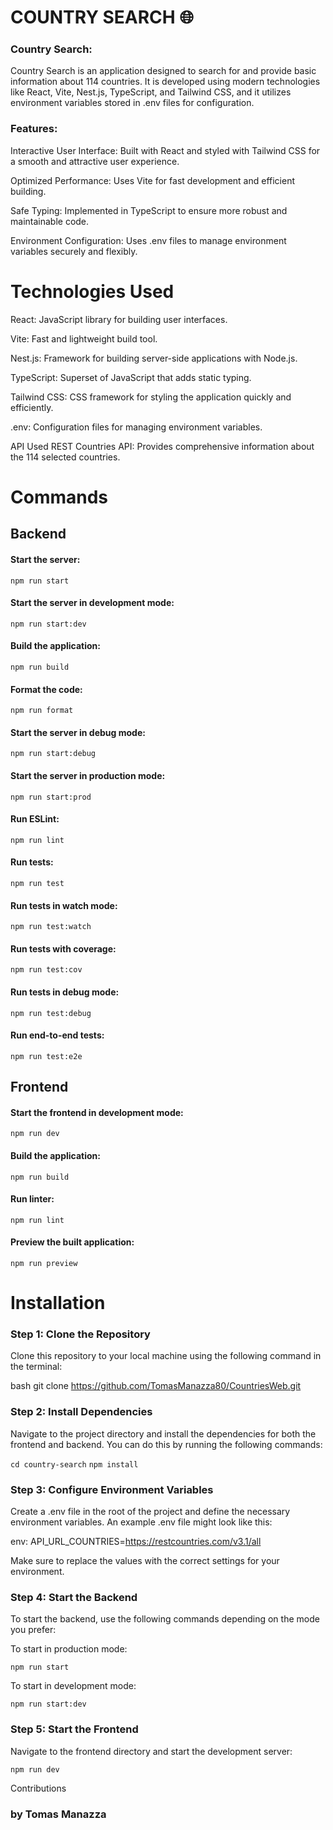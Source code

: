 
# COUNTRY SEARCH 🌐

### Country Search:

Country Search is an application designed to search for and provide basic information about 114 countries. It is developed using modern technologies like React, Vite, Nest.js, TypeScript, and Tailwind CSS, and it utilizes environment variables stored in .env files for configuration.

### Features:

Interactive User Interface: Built with React and styled with Tailwind CSS for a smooth and attractive user experience.

Optimized Performance: Uses Vite for fast development and efficient building.

Safe Typing: Implemented in TypeScript to ensure more robust and maintainable code.

Environment Configuration: Uses .env files to manage environment variables securely and flexibly.

# Technologies Used
React: JavaScript library for building user interfaces.

Vite: Fast and lightweight build tool.

Nest.js: Framework for building server-side applications with Node.js.

TypeScript: Superset of JavaScript that adds static typing.

Tailwind CSS: CSS framework for styling the application quickly and efficiently.

.env: Configuration files for managing environment variables.

API Used
REST Countries API: Provides comprehensive information about the 114 selected countries.


# Commands

## Backend
#### Start the server:

`npm run start`

#### Start the server in development mode:

`npm run start:dev`


#### Build the application:

`npm run build`

#### Format the code:

`npm run format`

#### Start the server in debug mode:

`npm run start:debug`

#### Start the server in production mode:

`npm run start:prod`

#### Run ESLint:

`npm run lint`

#### Run tests:

`npm run test`

#### Run tests in watch mode:

`npm run test:watch`

#### Run tests with coverage:

`npm run test:cov`
#### Run tests in debug mode:


`npm run test:debug`

#### Run end-to-end tests:

`npm run test:e2e`

## Frontend

#### Start the frontend in development mode:

`npm run dev`

#### Build the application:

`npm run build`

#### Run linter:

`npm run lint`

#### Preview the built application:

`npm run preview`


# Installation
### Step 1: Clone the Repository

Clone this repository to your local machine using the following command in the terminal:

bash
git clone https://github.com/TomasManazza80/CountriesWeb.git

### Step 2: Install Dependencies
Navigate to the project directory and install the dependencies for both the frontend and backend. You can do this by running the following commands:


`cd country-search`
`npm install`

### Step 3: Configure Environment Variables
Create a .env file in the root of the project and define the necessary environment variables. An example .env file might look like this:

env:
API_URL_COUNTRIES=https://restcountries.com/v3.1/all

Make sure to replace the values with the correct settings for your environment.

### Step 4: Start the Backend

To start the backend, use the following commands depending on the mode you prefer:

To start in production mode:


`npm run start`

To start in development mode:

`npm run start:dev`

### Step 5: Start the Frontend
Navigate to the frontend directory and start the development server:


`npm run dev`

Contributions

### by Tomas Manazza
